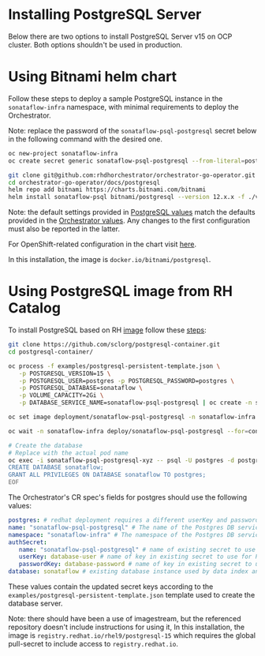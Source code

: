 # Installing PostgreSQL Server

Below there are two options to install PostgreSQL Server v15 on OCP cluster.
Both options shouldn't be used in production.

# Using Bitnami helm chart
Follow these steps to deploy a sample PostgreSQL instance in the `sonataflow-infra` namespace, with minimal requirements to deploy the Orchestrator.

Note: replace the password of the `sonataflow-psql-postgresql` secret below in the following command with the desired one.

```bash
oc new-project sonataflow-infra
oc create secret generic sonataflow-psql-postgresql --from-literal=postgres-username=postgres --from-literal=postgres-password=postgres

git clone git@github.com:rhdhorchestrator/orchestrator-go-operator.git
cd orchestrator-go-operator/docs/postgresql
helm repo add bitnami https://charts.bitnami.com/bitnami
helm install sonataflow-psql bitnami/postgresql --version 12.x.x -f ./values.yaml
```

Note: the default settings provided in [PostgreSQL values](https://github.com/rhdhorchestrator/orchestrator-go-operator/blob/main/docs/postgresql/values.yaml) match the defaults provided in the
[Orchestrator values](https://github.com/rhdhorchestrator/orchestrator-go-operator/blob/main/config/samples/_v1alpha3_orchestrator.yaml#L23).
Any changes to the first configuration must also be reported in the latter.

For OpenShift-related configuration in the chart visit [here](https://github.com/bitnami/charts/blob/main/bitnami/postgresql/README.md#differences-between-bitnami-postgresql-image-and-docker-official-image).

In this installation, the image is `docker.io/bitnami/postgresql`.

# Using PostgreSQL image from RH Catalog

To install PostgreSQL based on RH [image](https://catalog.redhat.com/software/containers/rhel9/postgresql-15/63f763f779eb1214c4d6fcf6?architecture=amd64&image=65e0af6ed6fed9d9cb59fffd)
follow these [steps](https://github.com/sclorg/postgresql-container/tree/master/15):

```bash
git clone https://github.com/sclorg/postgresql-container.git
cd postgresql-container/

oc process -f examples/postgresql-persistent-template.json \
   -p POSTGRESQL_VERSION=15 \
   -p POSTGRESQL_USER=postgres -p POSTGRESQL_PASSWORD=postgres \
   -p POSTGRESQL_DATABASE=sonataflow \
   -p VOLUME_CAPACITY=2Gi \
   -p DATABASE_SERVICE_NAME=sonataflow-psql-postgresql | oc create -n sonataflow-infra -f -

oc set image deployment/sonataflow-psql-postgresql -n sonataflow-infra postgresql=registry.redhat.io/rhel9/postgresql-15

oc wait -n sonataflow-infra deploy/sonataflow-psql-postgresql --for=condition=Available --timeout=5m

# Create the database
# Replace with the actual pod name
oc exec -i sonataflow-psql-postgresql-xyz -- psql -U postgres -d postgres <<EOF
CREATE DATABASE sonataflow;
GRANT ALL PRIVILEGES ON DATABASE sonataflow TO postgres;
EOF
```

The Orchestrator's CR spec's fields for postgres should use the following values:
```yaml
postgres: # redhat deployment requires a different userKey and passwordKey, since it is generated by the template.
name: "sonataflow-psql-postgresql" # The name of the Postgres DB service to be used by platform services. Required.
namespace: "sonataflow-infra" # The namespace of the Postgres DB service to be used by platform services. Required
authSecret:
   name: "sonataflow-psql-postgresql" # name of existing secret to use for PostgreSQL credentials.
   userKey: database-user # name of key in existing secret to use for PostgreSQL credentials.
   passwordKey: database-password # name of key in existing secret to use for PostgreSQL credentials.
database: sonataflow # existing database instance used by data index and job service
```

These values contain the updated secret keys according to the `examples/postgresql-persistent-template.json` template used to create the database server.

Note: there should have been a use of imagestream, but the referenced repository doesn't include instructions for using it,
In this installation, the image is `registry.redhat.io/rhel9/postgresql-15` which requires the global pull-secret to include access to `registry.redhat.io`.
